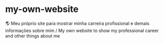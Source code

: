 # my-own-website
:earth_americas: Meu próprio site para mostrar minha carreira profissional e demais informações sobre mim / My own website to show my professional career and other things about me 
